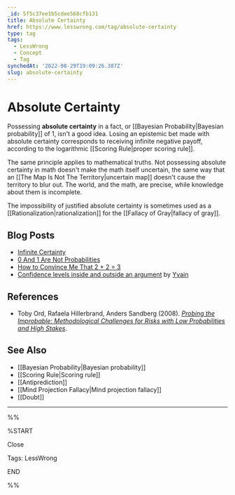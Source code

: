 ```yaml
---
_id: 5f5c37ee1b5cdee568cfb131
title: Absolute Certainty
href: https://www.lesswrong.com/tag/absolute-certainty
type: tag
tags:
  - LessWrong
  - Concept
  - Tag
synchedAt: '2022-08-29T19:09:26.387Z'
slug: absolute-certainty
---
```


# Absolute Certainty

Possessing **absolute certainty** in a fact, or [[Bayesian Probability|Bayesian probability]] of 1, isn't a good idea. Losing an epistemic bet made with absolute certainty corresponds to receiving infinite negative payoff, according to the logarithmic [[Scoring Rule|proper scoring rule]].

The same principle applies to mathematical truths. Not possessing absolute certainty in math doesn't make the math itself uncertain, the same way that an [[The Map Is Not The Territory|uncertain map]] doesn't cause the territory to blur out. The world, and the math, are precise, while knowledge about them is incomplete.

The impossibility of justified absolute certainty is sometimes used as a [[Rationalization|rationalization]] for the [[Fallacy of Gray|fallacy of gray]].

## Blog Posts

- [Infinite Certainty](http://lesswrong.com/lw/mo/infinite_certainty/)
- [0 And 1 Are Not Probabilities](http://lesswrong.com/lw/mp/0_and_1_are_not_probabilities/)
- [How to Convince Me That 2 + 2 = 3](http://lesswrong.com/lw/jr/how_to_convince_me_that_2_2_3/)
- [Confidence levels inside and outside an argument](http://lesswrong.com/lw/3be/confidence_levels_inside_and_outside_an_argument/) by [Yvain](https://wiki.lesswrong.com/wiki/Yvain)

## References

- Toby Ord, Rafaela Hillerbrand, Anders Sandberg (2008). [*Probing the Improbable: Methodological Challenges for Risks with Low Probabilities and High Stakes*](http://arxiv.org/abs/0810.5515).

## See Also

- [[Bayesian Probability|Bayesian probability]]
- [[Scoring Rule|Scoring rule]]
- [[Antiprediction]]
- [[Mind Projection Fallacy|Mind projection fallacy]]
- [[Doubt]]

---

%%

%START

Close

Tags: LessWrong

END

%%
